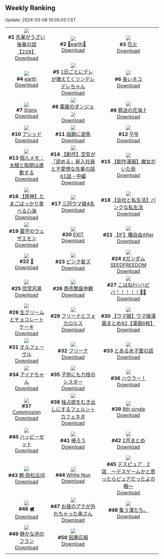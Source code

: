 ## Weekly Ranking
Update: 2024-03-08 10:05:03 CST

|      |      |      |
| :----: | :----: | :----: |
| ![](https://i.pixiv.re/c/240x480/img-master/img/2024/03/01/19/00/13/116525886_p0_master1200.jpg)<br>**#1** [先輩がうざい後輩の話【228】](https://www.pixiv.net/artworks/116525886)<br>[Download](https://i.pixiv.re/img-original/img/2024/03/01/19/00/13/116525886_p0.png) | ![](https://i.pixiv.re/c/240x480/img-master/img/2024/02/29/00/00/23/116478177_p0_master1200.jpg)<br>**#2** [💐earth💐](https://www.pixiv.net/artworks/116478177)<br>[Download](https://i.pixiv.re/img-original/img/2024/02/29/00/00/23/116478177_p0.png) | ![](https://i.pixiv.re/c/240x480/img-master/img/2024/03/01/00/00/22/116507091_p0_master1200.jpg)<br>**#3** [花火](https://www.pixiv.net/artworks/116507091)<br>[Download](https://i.pixiv.re/img-original/img/2024/03/01/00/00/22/116507091_p0.jpg) |
| ![](https://i.pixiv.re/c/240x480/img-master/img/2024/03/02/00/00/24/116535516_p0_master1200.jpg)<br>**#4** [earth](https://www.pixiv.net/artworks/116535516)<br>[Download](https://i.pixiv.re/img-original/img/2024/03/02/00/00/24/116535516_p0.png) | ![](https://i.pixiv.re/c/240x480/img-master/img/2024/03/01/00/01/28/116507323_p0_master1200.jpg)<br>**#5** [1日ごとにデレが増えてくツンデレデレちゃん](https://www.pixiv.net/artworks/116507323)<br>[Download](https://i.pixiv.re/img-original/img/2024/03/01/00/01/28/116507323_p0.png) | ![](https://i.pixiv.re/c/240x480/img-master/img/2024/02/29/20/48/03/116499858_p0_master1200.jpg)<br>**#6** [長いネコ](https://www.pixiv.net/artworks/116499858)<br>[Download](https://i.pixiv.re/img-original/img/2024/02/29/20/48/03/116499858_p0.png) |
| ![](https://i.pixiv.re/c/240x480/img-master/img/2024/03/01/02/40/11/116511344_p0_master1200.jpg)<br>**#7** [Xigns](https://www.pixiv.net/artworks/116511344)<br>[Download](https://i.pixiv.re/img-original/img/2024/03/01/02/40/11/116511344_p0.jpg) | ![](https://i.pixiv.re/c/240x480/img-master/img/2024/03/02/01/18/18/116538086_p0_master1200.jpg)<br>**#8** [薬屋のダンジョン](https://www.pixiv.net/artworks/116538086)<br>[Download](https://i.pixiv.re/img-original/img/2024/03/02/01/18/18/116538086_p0.jpg) | ![](https://i.pixiv.re/c/240x480/img-master/img/2024/02/29/01/46/35/116481271_master1200.jpg)<br>**#9** [葬送の花海 F](https://www.pixiv.net/artworks/116481271)<br>[Download](https://www.pixiv.net/artworks/116481271) |
| ![](https://i.pixiv.re/c/240x480/img-master/img/2024/03/07/03/19/02/116511465_p0_master1200.jpg)<br>**#10** [アシッド](https://www.pixiv.net/artworks/116511465)<br>[Download](https://i.pixiv.re/img-original/img/2024/03/07/03/19/02/116511465_p0.jpg) | ![](https://i.pixiv.re/c/240x480/img-master/img/2024/03/08/06/46/09/116526272_p0_master1200.jpg)<br>**#11** [焔錦に遊魚](https://www.pixiv.net/artworks/116526272)<br>[Download](https://i.pixiv.re/img-original/img/2024/03/08/06/46/09/116526272_p0.png) | ![](https://i.pixiv.re/c/240x480/img-master/img/2024/03/01/03/42/11/116512112_p0_master1200.jpg)<br>**#12** [무제](https://www.pixiv.net/artworks/116512112)<br>[Download](https://i.pixiv.re/img-original/img/2024/03/01/03/42/11/116512112_p0.png) |
| ![](https://i.pixiv.re/c/240x480/img-master/img/2024/02/29/06/00/09/116484329_p0_master1200.jpg)<br>**#13** [個人メモ：太腿と股間は連動する](https://www.pixiv.net/artworks/116484329)<br>[Download](https://i.pixiv.re/img-original/img/2024/02/29/06/00/09/116484329_p0.jpg) | ![](https://i.pixiv.re/c/240x480/img-master/img/2024/03/01/18/00/37/116524370_p0_master1200.jpg)<br>**#14** [【創作】空気が「読める」新入社員と不愛想な先輩の話61話・中編](https://www.pixiv.net/artworks/116524370)<br>[Download](https://i.pixiv.re/img-original/img/2024/03/01/18/00/37/116524370_p0.jpg) | ![](https://i.pixiv.re/c/240x480/img-master/img/2024/03/01/17/14/56/116523315_p0_master1200.jpg)<br>**#15** [【創作漫画】魔女がいた街](https://www.pixiv.net/artworks/116523315)<br>[Download](https://i.pixiv.re/img-original/img/2024/03/01/17/14/56/116523315_p0.jpg) |
| ![](https://i.pixiv.re/c/240x480/img-master/img/2024/03/01/17/48/45/116524020_p0_master1200.jpg)<br>**#16** [【原神】たまごばっかり食べる心海](https://www.pixiv.net/artworks/116524020)<br>[Download](https://i.pixiv.re/img-original/img/2024/03/01/17/48/45/116524020_p0.jpg) | ![](https://i.pixiv.re/c/240x480/img-master/img/2024/03/01/20/44/44/116528955_p0_master1200.jpg)<br>**#17** [三冠ウマ娘4名](https://www.pixiv.net/artworks/116528955)<br>[Download](https://i.pixiv.re/img-original/img/2024/03/01/20/44/44/116528955_p0.jpg) | ![](https://i.pixiv.re/c/240x480/img-master/img/2024/03/01/12/00/12/116518161_p0_master1200.jpg)<br>**#18** [【会社と私生活】パンクな私生活](https://www.pixiv.net/artworks/116518161)<br>[Download](https://i.pixiv.re/img-original/img/2024/03/01/12/00/12/116518161_p0.jpg) |
| ![](https://i.pixiv.re/c/240x480/img-master/img/2024/02/29/00/06/08/116478617_p0_master1200.jpg)<br>**#19** [墓守のウェザエモン](https://www.pixiv.net/artworks/116478617)<br>[Download](https://i.pixiv.re/img-original/img/2024/02/29/00/06/08/116478617_p0.jpg) | ![](https://i.pixiv.re/c/240x480/img-master/img/2024/03/01/12/35/51/116518816_p0_master1200.jpg)<br>**#20** [EXIT](https://www.pixiv.net/artworks/116518816)<br>[Download](https://i.pixiv.re/img-original/img/2024/03/01/12/35/51/116518816_p0.jpg) | ![](https://i.pixiv.re/c/240x480/img-master/img/2024/03/01/19/32/36/116526796_p0_master1200.jpg)<br>**#21** [【IF】種自由After](https://www.pixiv.net/artworks/116526796)<br>[Download](https://i.pixiv.re/img-original/img/2024/03/01/19/32/36/116526796_p0.jpg) |
| ![](https://i.pixiv.re/c/240x480/img-master/img/2024/03/02/01/00/24/116537645_p0_master1200.jpg)<br>**#22** [🦋](https://www.pixiv.net/artworks/116537645)<br>[Download](https://i.pixiv.re/img-original/img/2024/03/02/01/00/24/116537645_p0.jpg) | ![](https://i.pixiv.re/c/240x480/img-master/img/2024/03/01/00/00/30/116507133_p0_master1200.jpg)<br>**#23** [ピンク髪ズ](https://www.pixiv.net/artworks/116507133)<br>[Download](https://i.pixiv.re/img-original/img/2024/03/01/00/00/30/116507133_p0.png) | ![](https://i.pixiv.re/c/240x480/img-master/img/2024/03/01/10/45/45/116517013_p0_master1200.jpg)<br>**#24** [#ガンダムSEEDFREEDOM](https://www.pixiv.net/artworks/116517013)<br>[Download](https://i.pixiv.re/img-original/img/2024/03/01/10/45/45/116517013_p0.jpg) |
| ![](https://i.pixiv.re/c/240x480/img-master/img/2024/02/29/14/02/40/116490862_p0_master1200.jpg)<br>**#25** [欣赏风景](https://www.pixiv.net/artworks/116490862)<br>[Download](https://i.pixiv.re/img-original/img/2024/02/29/14/02/40/116490862_p0.jpg) | ![](https://i.pixiv.re/c/240x480/img-master/img/2024/02/29/20/49/44/116499909_p0_master1200.jpg)<br>**#26** [商売繁盛申鶴](https://www.pixiv.net/artworks/116499909)<br>[Download](https://i.pixiv.re/img-original/img/2024/02/29/20/49/44/116499909_p0.jpg) | ![](https://i.pixiv.re/c/240x480/img-master/img/2024/03/02/03/09/08/116540071_p0_master1200.jpg)<br>**#27** [こはねﾁｬﾝハピバ！！！！！🎂🎉](https://www.pixiv.net/artworks/116540071)<br>[Download](https://i.pixiv.re/img-original/img/2024/03/02/03/09/08/116540071_p0.jpg) |
| ![](https://i.pixiv.re/c/240x480/img-master/img/2024/02/29/20/30/00/116499319_p0_master1200.jpg)<br>**#28** [生クリームとチョコレートケーキ](https://www.pixiv.net/artworks/116499319)<br>[Download](https://i.pixiv.re/img-original/img/2024/02/29/20/30/00/116499319_p0.png) | ![](https://i.pixiv.re/c/240x480/img-master/img/2024/03/01/00/46/27/116509022_p0_master1200.jpg)<br>**#29** [フリーナとフォカロルス](https://www.pixiv.net/artworks/116509022)<br>[Download](https://i.pixiv.re/img-original/img/2024/03/01/00/46/27/116509022_p0.jpg) | ![](https://i.pixiv.re/c/240x480/img-master/img/2024/02/29/00/01/30/116478365_p0_master1200.jpg)<br>**#30** [【ウマ娘】ウマ娘漫画まとめ92【漫画6枚】](https://www.pixiv.net/artworks/116478365)<br>[Download](https://i.pixiv.re/img-original/img/2024/02/29/00/01/30/116478365_p0.jpg) |
| ![](https://i.pixiv.re/c/240x480/img-master/img/2024/03/01/22/49/31/116533117_p0_master1200.jpg)<br>**#31** [オルフェーヴル](https://www.pixiv.net/artworks/116533117)<br>[Download](https://i.pixiv.re/img-original/img/2024/03/01/22/49/31/116533117_p0.png) | ![](https://i.pixiv.re/c/240x480/img-master/img/2024/02/29/19/37/36/116497815_p0_master1200.jpg)<br>**#32** [フリーナ](https://www.pixiv.net/artworks/116497815)<br>[Download](https://i.pixiv.re/img-original/img/2024/02/29/19/37/36/116497815_p0.jpg) | ![](https://i.pixiv.re/c/240x480/img-master/img/2024/03/01/11/28/43/116517638_p0_master1200.jpg)<br>**#33** [とある水子霊の話](https://www.pixiv.net/artworks/116517638)<br>[Download](https://i.pixiv.re/img-original/img/2024/03/01/11/28/43/116517638_p0.png) |
| ![](https://i.pixiv.re/c/240x480/img-master/img/2024/03/01/00/08/11/116507766_p0_master1200.jpg)<br>**#34** [アイナちゃん](https://www.pixiv.net/artworks/116507766)<br>[Download](https://i.pixiv.re/img-original/img/2024/03/01/00/08/11/116507766_p0.jpg) | ![](https://i.pixiv.re/c/240x480/img-master/img/2024/02/29/19/03/43/116496963_p0_master1200.jpg)<br>**#35** [子供にも力技のシスター](https://www.pixiv.net/artworks/116496963)<br>[Download](https://i.pixiv.re/img-original/img/2024/02/29/19/03/43/116496963_p0.jpg) | ![](https://i.pixiv.re/c/240x480/img-master/img/2024/02/29/19/24/33/116497472_p0_master1200.jpg)<br>**#36** [ハウラー！](https://www.pixiv.net/artworks/116497472)<br>[Download](https://i.pixiv.re/img-original/img/2024/02/29/19/24/33/116497472_p0.jpg) |
| ![](https://i.pixiv.re/c/240x480/img-master/img/2024/03/01/00/05/43/116507620_p0_master1200.jpg)<br>**#37** [Commission](https://www.pixiv.net/artworks/116507620)<br>[Download](https://i.pixiv.re/img-original/img/2024/03/01/00/05/43/116507620_p0.png) | ![](https://i.pixiv.re/c/240x480/img-master/img/2024/02/29/22/11/20/116502899_p0_master1200.jpg)<br>**#38** [独占欲をむき出しにするフェルン＋カフェネタ](https://www.pixiv.net/artworks/116502899)<br>[Download](https://i.pixiv.re/img-original/img/2024/02/29/22/11/20/116502899_p0.jpg) | ![](https://i.pixiv.re/c/240x480/img-master/img/2024/03/01/20/43/20/116528917_p0_master1200.jpg)<br>**#39** [8th single](https://www.pixiv.net/artworks/116528917)<br>[Download](https://i.pixiv.re/img-original/img/2024/03/01/20/43/20/116528917_p0.jpg) |
| ![](https://i.pixiv.re/c/240x480/img-master/img/2024/03/01/19/34/04/116526836_p0_master1200.jpg)<br>**#40** [ハッピーセット](https://www.pixiv.net/artworks/116526836)<br>[Download](https://i.pixiv.re/img-original/img/2024/03/01/19/34/04/116526836_p0.jpg) | ![](https://i.pixiv.re/c/240x480/img-master/img/2024/03/01/19/08/26/116526147_p0_master1200.jpg)<br>**#41** [帰ろう](https://www.pixiv.net/artworks/116526147)<br>[Download](https://i.pixiv.re/img-original/img/2024/03/01/19/08/26/116526147_p0.jpg) | ![](https://i.pixiv.re/c/240x480/img-master/img/2024/02/29/20/03/35/116498601_p0_master1200.jpg)<br>**#42** [2月まとめ](https://www.pixiv.net/artworks/116498601)<br>[Download](https://i.pixiv.re/img-original/img/2024/02/29/20/03/35/116498601_p0.png) |
| ![](https://i.pixiv.re/c/240x480/img-master/img/2024/03/01/20/46/22/116529006_p0_master1200.jpg)<br>**#43** [魈·隐松云间](https://www.pixiv.net/artworks/116529006)<br>[Download](https://i.pixiv.re/img-original/img/2024/03/01/20/46/22/116529006_p0.jpg) | ![](https://i.pixiv.re/c/240x480/img-master/img/2024/03/01/00/00/45/116507193_p0_master1200.jpg)<br>**#44** [White Nun](https://www.pixiv.net/artworks/116507193)<br>[Download](https://i.pixiv.re/img-original/img/2024/03/01/00/00/45/116507193_p0.png) | ![](https://i.pixiv.re/c/240x480/img-master/img/2024/03/02/14/56/38/116550744_p0_master1200.jpg)<br>**#45** [デスピュア　2話　〜デスゲームかと思ったらピュアだったよの略〜](https://www.pixiv.net/artworks/116550744)<br>[Download](https://i.pixiv.re/img-original/img/2024/03/02/14/56/38/116550744_p0.jpg) |
| ![](https://i.pixiv.re/c/240x480/img-master/img/2024/03/01/00/01/18/116507294_p0_master1200.jpg)<br>**#46** [🕊️](https://www.pixiv.net/artworks/116507294)<br>[Download](https://i.pixiv.re/img-original/img/2024/03/01/00/01/18/116507294_p0.png) | ![](https://i.pixiv.re/c/240x480/img-master/img/2024/03/01/00/01/31/116507330_p0_master1200.jpg)<br>**#47** [お昼のアテが外れちゃった奥さん](https://www.pixiv.net/artworks/116507330)<br>[Download](https://i.pixiv.re/img-original/img/2024/03/01/00/01/31/116507330_p0.jpg) | ![](https://i.pixiv.re/c/240x480/img-master/img/2024/03/01/18/57/10/116525169_p0_master1200.jpg)<br>**#48** [集う漢たち。](https://www.pixiv.net/artworks/116525169)<br>[Download](https://i.pixiv.re/img-original/img/2024/03/01/18/57/10/116525169_p0.jpg) |
| ![](https://i.pixiv.re/c/240x480/img-master/img/2024/03/01/00/00/58/116507246_p0_master1200.jpg)<br>**#49** [静かな池のフラン](https://www.pixiv.net/artworks/116507246)<br>[Download](https://i.pixiv.re/img-original/img/2024/03/01/00/00/58/116507246_p0.jpg) | ![](https://i.pixiv.re/c/240x480/img-master/img/2024/03/01/19/05/49/116526073_p0_master1200.jpg)<br>**#50** [因果応報](https://www.pixiv.net/artworks/116526073)<br>[Download](https://i.pixiv.re/img-original/img/2024/03/01/19/05/49/116526073_p0.jpg) |
|      |
